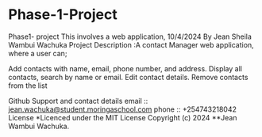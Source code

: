 # Phase-1-Project
Phase1- project This involves a web application, 10/4/2024 By Jean Sheila Wambui Wachuka Project Description :A contact Manager web application, where a user can;

Add contacts with name, email, phone number, and address. Display all contacts, search by name or email. Edit contact details. Remove contacts from the list


Github Support and contact details
email :: jean.wachuka@student.moringaschool.com
phone :: +254743218042 License *Licenced under the MIT License Copyright (c) 2024 **Jean Wambui Wachuka.

